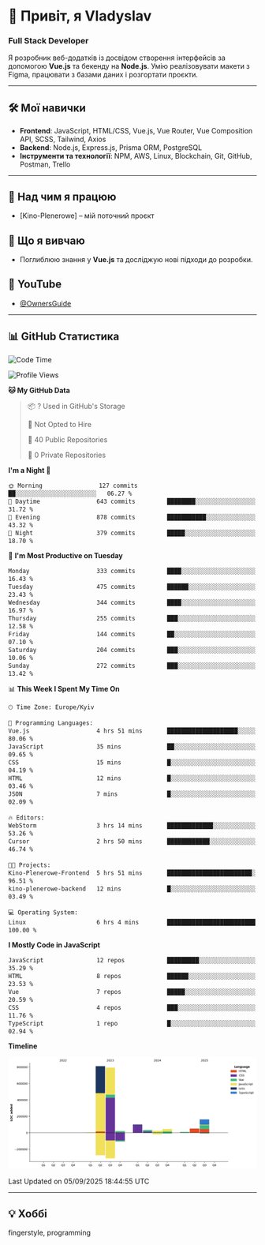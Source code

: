 # 👋 Привіт, я Vladyslav  
### Full Stack Developer  

Я розробник веб-додатків із досвідом створення інтерфейсів за допомогою **Vue.js** та бекенду на **Node.js**. Умію реалізовувати макети з Figma, працювати з базами даних і розгортати проєкти.

---

## 🛠 Мої навички  
- **Frontend**: JavaScript, HTML/CSS, Vue.js, Vue Router, Vue Composition API, SCSS, Tailwind, Axios  
- **Backend**: Node.js, Express.js, Prisma ORM, PostgreSQL  
- **Інструменти та технології**: NPM, AWS, Linux, Blockchain, Git, GitHub, Postman, Trello  

---

## 🔭 Над чим я працюю  
- [Kino-Plenerowe] – мій поточний проєкт

## 🌱 Що я вивчаю  
- Поглиблюю знання у **Vue.js** та досліджую нові підходи до розробки.

## 🎥 YouTube  
- [@OwnersGuide](https://www.youtube.com/@OwnersGuide-)
  
---

## 📊 GitHub Статистика  
<!--START_SECTION:waka-->
![Code Time](http://img.shields.io/badge/Code%20Time-91%20hrs%2025%20mins-blue)

![Profile Views](http://img.shields.io/badge/Profile%20Views-0-blue)

**🐱 My GitHub Data** 

> 📦 ? Used in GitHub's Storage 
 > 
> 🚫 Not Opted to Hire
 > 
> 📜 40 Public Repositories 
 > 
> 🔑 0 Private Repositories 
 > 
**I'm a Night 🦉** 

```text
🌞 Morning                127 commits         ██░░░░░░░░░░░░░░░░░░░░░░░   06.27 % 
🌆 Daytime                643 commits         ████████░░░░░░░░░░░░░░░░░   31.72 % 
🌃 Evening                878 commits         ███████████░░░░░░░░░░░░░░   43.32 % 
🌙 Night                  379 commits         █████░░░░░░░░░░░░░░░░░░░░   18.70 % 
```
📅 **I'm Most Productive on Tuesday** 

```text
Monday                   333 commits         ████░░░░░░░░░░░░░░░░░░░░░   16.43 % 
Tuesday                  475 commits         ██████░░░░░░░░░░░░░░░░░░░   23.43 % 
Wednesday                344 commits         ████░░░░░░░░░░░░░░░░░░░░░   16.97 % 
Thursday                 255 commits         ███░░░░░░░░░░░░░░░░░░░░░░   12.58 % 
Friday                   144 commits         ██░░░░░░░░░░░░░░░░░░░░░░░   07.10 % 
Saturday                 204 commits         ███░░░░░░░░░░░░░░░░░░░░░░   10.06 % 
Sunday                   272 commits         ███░░░░░░░░░░░░░░░░░░░░░░   13.42 % 
```


📊 **This Week I Spent My Time On** 

```text
🕑︎ Time Zone: Europe/Kyiv

💬 Programming Languages: 
Vue.js                   4 hrs 51 mins       ████████████████████░░░░░   80.06 % 
JavaScript               35 mins             ██░░░░░░░░░░░░░░░░░░░░░░░   09.65 % 
CSS                      15 mins             █░░░░░░░░░░░░░░░░░░░░░░░░   04.19 % 
HTML                     12 mins             █░░░░░░░░░░░░░░░░░░░░░░░░   03.46 % 
JSON                     7 mins              █░░░░░░░░░░░░░░░░░░░░░░░░   02.09 % 

🔥 Editors: 
WebStorm                 3 hrs 14 mins       █████████████░░░░░░░░░░░░   53.26 % 
Cursor                   2 hrs 50 mins       ████████████░░░░░░░░░░░░░   46.74 % 

🐱‍💻 Projects: 
Kino-Plenerowe-Frontend  5 hrs 51 mins       ████████████████████████░   96.51 % 
kino-plenerowe-backend   12 mins             █░░░░░░░░░░░░░░░░░░░░░░░░   03.49 % 

💻 Operating System: 
Linux                    6 hrs 4 mins        █████████████████████████   100.00 % 
```

**I Mostly Code in JavaScript** 

```text
JavaScript               12 repos            █████████░░░░░░░░░░░░░░░░   35.29 % 
HTML                     8 repos             ██████░░░░░░░░░░░░░░░░░░░   23.53 % 
Vue                      7 repos             █████░░░░░░░░░░░░░░░░░░░░   20.59 % 
CSS                      4 repos             ███░░░░░░░░░░░░░░░░░░░░░░   11.76 % 
TypeScript               1 repo              █░░░░░░░░░░░░░░░░░░░░░░░░   02.94 % 
```



**Timeline**

![Lines of Code chart](https://raw.githubusercontent.com/owner6/owner6/main/assets/bar_graph.png)


 Last Updated on 05/09/2025 18:44:55 UTC
<!--END_SECTION:waka-->




---

## 💡 Хоббі  
fingerstyle, programming  
